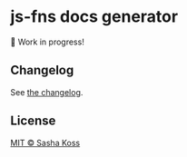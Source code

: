 # js-fns docs generator

🚧 Work in progress!

## Changelog

See [the changelog](./CHANGELOG.md).

## License

[MIT © Sasha Koss](https://kossnocorp.mit-license.org/)
